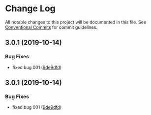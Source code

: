 # Change Log

All notable changes to this project will be documented in this file.
See [Conventional Commits](https://conventionalcommits.org) for commit guidelines.

## 3.0.1 (2019-10-14)


### Bug Fixes

* fixed bug 001 ([9de9dfd](https://github.com/mpvineesh/lerna-demo/tree/master/packages/module/commit/9de9dfd))





## 3.0.1 (2019-10-14)


### Bug Fixes

* fixed bug 001 ([9de9dfd](https://github.com/mpvineesh/lerna-demo/tree/master/packages/module/commit/9de9dfd))
